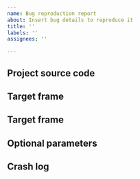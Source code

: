 ```yaml
---
name: Bug reproduction report
about: Insert bug details to reproduce it
title: ''
labels: ''
assignees: ''

---
```


## Project source code
<!--- The URL repository from which to build the application that caused the bug -->

## Target frame
<!--- Branch to checkout to build the version of the application -->

## Target frame
<!--- The frame level up to which parse the stack trace -->

## Optional parameters
<!--- here you can add optional parameters in the form of -PARAMETER_NAME=PARAMETER_VALUE (e.g. -search_budget=1200) -->

## Crash log
<!--- Insert here the stacktrace that have to be reproduced -->
